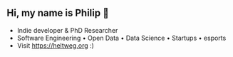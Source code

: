 ## Hi, my name is Philip 👋

- Indie developer & PhD Researcher
- Software Engineering • Open Data • Data Science • Startups • esports
- Visit https://heltweg.org :)
